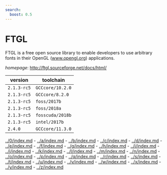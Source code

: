 ```yaml
---
search:
  boost: 0.5
---
```

# FTGL

FTGL is a free open source library to enable developers to use arbitrary fonts in their OpenGL (www.opengl.org) applications.

*homepage*: <http://ftgl.sourceforge.net/docs/html/>

version | toolchain
--------|----------
``2.1.3-rc5`` | ``GCCcore/10.2.0``
``2.1.3-rc5`` | ``GCCcore/8.2.0``
``2.1.3-rc5`` | ``foss/2017b``
``2.1.3-rc5`` | ``foss/2018a``
``2.1.3-rc5`` | ``fosscuda/2018b``
``2.1.3-rc5`` | ``intel/2017b``
``2.4.0`` | ``GCCcore/11.3.0``

[../0/index.md](0) - [../a/index.md](a) - [../b/index.md](b) - [../c/index.md](c) - [../d/index.md](d) - [../e/index.md](e) - [../f/index.md](f) - [../g/index.md](g) - [../h/index.md](h) - [../i/index.md](i) - [../j/index.md](j) - [../k/index.md](k) - [../l/index.md](l) - [../m/index.md](m) - [../n/index.md](n) - [../o/index.md](o) - [../p/index.md](p) - [../q/index.md](q) - [../r/index.md](r) - [../s/index.md](s) - [../t/index.md](t) - [../u/index.md](u) - [../v/index.md](v) - [../w/index.md](w) - [../x/index.md](x) - [../y/index.md](y) - [../z/index.md](z)

